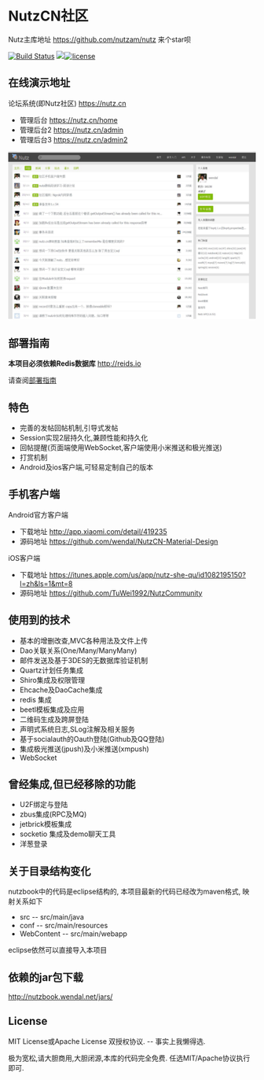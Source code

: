 # NutzCN社区

Nutz主库地址 https://github.com/nutzam/nutz 来个star呗

[![Build Status](https://travis-ci.org/wendal/nutz-book-project.png?branch=master)](https://travis-ci.org/wendal/nutz-book-project)
[![](https://imagelayers.io/badge/wendal/nutzbook:latest.svg)](https://imagelayers.io/?images=wendal/nutzbook:latest 'Get your own badge on imagelayers.io')[![license](https://img.shields.io/github/license/mashape/apistatus.svg?maxAge=2592000)]()


## 在线演示地址

论坛系统(即Nutz社区) https://nutz.cn

* 管理后台  https://nutz.cn/home
* 管理后台2  https://nutz.cn/admin
* 管理后台3 https://nutz.cn/admin2

![首页截图](index_page.jpg)


## 部署指南

**本项目必须依赖Redis数据库** http://reids.io

请查阅[部署指南](INSTALL.md)

## 特色

* 完善的发帖回帖机制,引导式发帖
* Session实现2层持久化,兼顾性能和持久化
* 回帖提醒(页面端使用WebSocket,客户端使用小米推送和极光推送)
* 打赏机制
* Android及ios客户端,可轻易定制自己的版本

## 手机客户端

Android官方客户端 

  * 下载地址 http://app.xiaomi.com/detail/419235
  * 源码地址 https://github.com/wendal/NutzCN-Material-Design

iOS客户端

  * 下载地址 https://itunes.apple.com/us/app/nutz-she-qu/id1082195150?l=zh&ls=1&mt=8
  * 源码地址 https://github.com/TuWei1992/NutzCommunity

## 使用到的技术

* 基本的增删改查,MVC各种用法及文件上传
* Dao关联关系(One/Many/ManyMany)
* 邮件发送及基于3DES的无数据库验证机制
* Quartz计划任务集成
* Shiro集成及权限管理
* Ehcache及DaoCache集成
* redis 集成
* beetl模板集成及应用
* 二维码生成及跨屏登陆
* 声明式系统日志,SLog注解及相关服务
* 基于socialauth的Oauth登陆(Github及QQ登陆)
* 集成极光推送(jpush)及小米推送(xmpush)
* WebSocket

## 曾经集成,但已经移除的功能

* U2F绑定与登陆
* zbus集成(RPC及MQ)
* jetbrick模板集成
* socketio 集成及demo聊天工具
* 洋葱登录


## 关于目录结构变化

nutzbook中的代码是eclipse结构的, 本项目最新的代码已经改为maven格式, 映射关系如下

* src -- src/main/java
* conf -- src/main/resources
* WebContent -- src/main/webapp

eclipse依然可以直接导入本项目

## 依赖的jar包下载

http://nutzbook.wendal.net/jars/

## License

MIT License或Apache License 双授权协议. -- 事实上我懒得选.

极为宽松,请大胆商用,大胆闭源,本库的代码完全免费. 任选MIT/Apache协议执行即可.